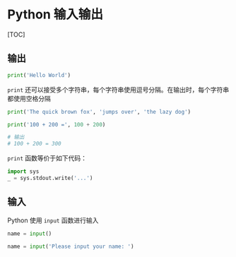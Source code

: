 # Python 输入输出

[TOC]

## 输出

```python
print('Hello World')
```

`print` 还可以接受多个字符串，每个字符串使用逗号分隔。在输出时，每个字符串都使用空格分隔

```python
print('The quick brown fox', 'jumps over', 'the lazy dog')
```

```python
print('100 + 200 =', 100 + 200)

# 输出
# 100 + 200 = 300
```

`print` 函数等价于如下代码：

```python
import sys
_ = sys.stdout.write('...')
```

## 输入

Python 使用 `input` 函数进行输入


```python
name = input()

name = input('Please input your name: ')
```



